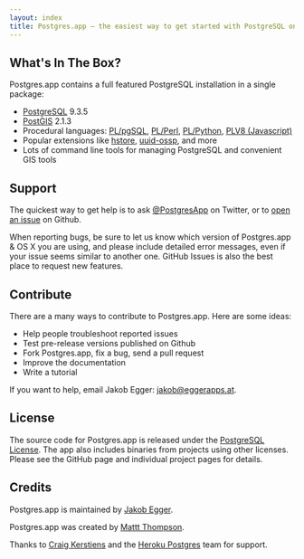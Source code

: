 ```yaml
---
layout: index
title: Postgres.app – the easiest way to get started with PostgreSQL on the Mac
---
```


What's In The Box?
------------------

Postgres.app contains a full featured PostgreSQL installation in a single package:

- [PostgreSQL](http://www.postgresql.org) 9.3.5
- [PostGIS](http://postgis.net) 2.1.3
- Procedural languages: [PL/pgSQL](http://www.postgresql.org/docs/9.3/static/plpgsql.html), [PL/Perl](http://www.postgresql.org/docs/9.3/static/plperl.html), [PL/Python](http://www.postgresql.org/docs/9.3/static/plpython.html), [PLV8 (Javascript)](https://code.google.com/p/plv8js/wiki/PLV8)
- Popular extensions like [hstore](http://www.postgresql.org/docs/9.3/static/hstore.html), [uuid-ossp](http://www.postgresql.org/docs/devel/static/uuid-ossp.html), and more
- Lots of command line tools for managing PostgreSQL and convenient GIS tools

Support
-------

The quickest way to get help is to ask [@PostgresApp](https://twitter.com/PostgresApp) on Twitter, or to [open an issue](https://github.com/postgresapp/postgresapp/issues) on Github.

When reporting bugs, be sure to let us know which version of Postgres.app & OS X you are using, and please include detailed error messages, even if your issue seems similar to another one. GitHub Issues is also the best place to request new features.

Contribute
----------

There are a many ways to contribute to Postgres.app. Here are some ideas:

- Help people troubleshoot reported issues
- Test pre-release versions published on Github
- Fork Postgres.app, fix a bug, send a pull request
- Improve the documentation
- Write a tutorial

If you want to help, email Jakob Egger: <jakob@eggerapps.at>.

License
-------

The source code for Postgres.app is released under the [PostgreSQL License](http://www.postgresql.org/about/licence/).
The app also includes binaries from projects using other licenses.
Please see the GitHub page and individual project pages for details.

Credits
-------

Postgres.app is maintained by [Jakob Egger](https://github.com/jakob).

Postgres.app was created by [Mattt Thompson](https://github.com/mattt).

Thanks to [Craig Kerstiens](https://github.com/craigkerstiens) and the [Heroku Postgres](https://postgres.heroku.com/) team for support.
